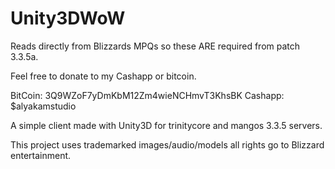 # Unity3DWoW

Reads directly from Blizzards MPQs so these ARE required from patch 3.3.5a.

Feel free to donate to my Cashapp or bitcoin.

BitCoin: 3Q9WZoF7yDmKbM12Zm4wieNCHmvT3KhsBK
Cashapp: $alyakamstudio

A simple client made with Unity3D for trinitycore and mangos 3.3.5 servers.

This project uses trademarked images/audio/models all rights go to Blizzard entertainment.